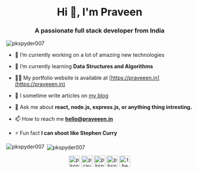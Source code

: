 <h1 align="center">Hi 👋, I'm Praveen</h1>
<h3 align="center">A passionate full stack developer from India</h3>

<p align="left"> <img src="https://komarev.com/ghpvc/?username=pkspyder007" alt="pkspyder007" /> </p>

- 🔭 I’m currently working on a lot of amazing new technologies

- 🌱 I’m currently learning **Data Structures and Algorithms**

- 👨‍💻 My portfolio website is available at [https://praveeen.in](https://praveeen.in)

- 📝 I sometime write articles on [my blog](https://blog.praveeen.in)

- 💬 Ask me about **react, node.js, express.js, or anything thing intresting.**

- 📫 How to reach me **hello@praveeen.in**

- ⚡ Fun fact **I can shoot like Stephen Curry**


<p><img align="left"
    src="https://github-readme-stats.vercel.app/api/top-langs/?username=pkspyder007&layout=compact&hide=html"
    alt="pkspyder007" /></p>

<p>&nbsp;<img align="center" src="https://github-readme-stats.vercel.app/api?username=pkspyder007&show_icons=true"
    alt="pkspyder007" /></p>

<p align="center">
  <a href="https://twitter.com/pkspyder007" target="blank"><img align="center"
      src="https://cdn.jsdelivr.net/npm/simple-icons@3.0.1/icons/twitter.svg" alt="pkspyder007" height="30"
      width="30" /></a>
  <a href="https://linkedin.com/in/praveen-kumar-8512b4189" target="blank"><img align="center"
      src="https://cdn.jsdelivr.net/npm/simple-icons@3.0.1/icons/linkedin.svg" alt="praveen-kumar-8512b4189" height="30"
      width="30" /></a>
  <a href="https://fb.com/PKSPYDER" target="blank"><img align="center"
      src="https://cdn.jsdelivr.net/npm/simple-icons@3.0.1/icons/facebook.svg" alt="pkspyder" height="30"
      width="30" /></a>
  <a href="https://instagram.com/pkspyder007" target="blank"><img align="center"
      src="https://cdn.jsdelivr.net/npm/simple-icons@3.0.1/icons/instagram.svg" alt="pkspyder007" height="30"
      width="30" /></a>
  <a href="https://www.youtube.com/c/https://www.youtube.com/channel/UCApeS8qFr_iegt-FrdIq8mw" target="blank"><img
      align="center" src="https://cdn.jsdelivr.net/npm/simple-icons@3.0.1/icons/youtube.svg" alt="the coding concept"
      height="30" width="30" /></a>
</p>
